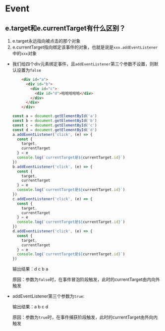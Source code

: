 # Event

## e.target和e.currentTarget有什么区别？

1. e.target永远指向被点击的那个对象
2. e.currentTarget指向绑定该事件的对象，也就是说是`xxx.addEventListener`中的`xxx`对象

- 我们给四个div元素绑定事件，且`addEventListener`第三个参数不设置，则默认设置为`false`

  ```html
      <div id="a">
        <div id="b">
          <div id="c">
            <div id="d">哈哈哈哈哈</div>
          </div>
        </div>
      </div>
  ```

  ```js
  const a = document.getElementById('a')
  const b = document.getElementById('b')
  const c = document.getElementById('c')
  const d = document.getElementById('d')
  a.addEventListener('click', (e) => {
    const {
      target,
      currentTarget
    } = e
    console.log(`currentTarget是${currentTarget.id}`)
  })
  b.addEventListener('click', (e) => {
    const {
      target,
      currentTarget
    } = e
    console.log(`currentTarget是${currentTarget.id}`)
  })
  c.addEventListener('click', (e) => {
    const {
      target,
      currentTarget
    } = e
    console.log(`currentTarget是${currentTarget.id}`)
  })
  d.addEventListener('click', (e) => {
    const {
      target,
      currentTarget
    } = e
    console.log(`currentTarget是${currentTarget.id}`)
  })
  ```

  输出结果：d c b a

  原因：参数为`false`时，在事件冒泡阶段触发，此时的currentTarget由内向外触发

- addEventListener第三个参数为`true`:

  输出结果：a b c d

  原因：参数为`true`时，在事件捕获阶段触发，此时的currentTarget由外向内触发

